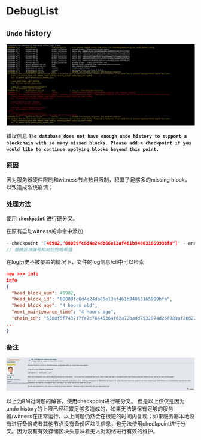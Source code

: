 # DebugList






## `Undo` history



![BugInfo1](https://github.com/DangDang-Chain/DebugList/blob/master/ddddd.jpg)


错误信息 __`The database does not have enough undo history to support a blockchain with so many missed blocks. Please add a checkpoint if you would like to continue applying blocks beyond this point.
`__

### 原因

因为服务器硬件限制和witness节点数目限制，积累了足够多的missing block，以致造成系统崩溃；

### 处理方法

使用 __`checkpoint`__ 进行硬分叉。

在原有启动witness的命令中添加

```c
--checkpoint '[40902,"00009fc6d4e24db66e13af461b94063165999bfa"]' --enable-stale-production 
// 替换区块编号和对应的哈希值
```

在log历史不被覆盖的情况下，文件的log信息/cli中可以检索

```json
new >>> info
info
{
  "head_block_num": 40902,
  "head_block_id": "00009fc6d4e24db66e13af461b94063165999bfa",
  "head_block_age": "4 hours old",
  "next_maintenance_time": "4 hours ago",
  "chain_id": "5508f5f743717fe2c78445364f62a72badd7532974d26f089af2062228b532eb",
...
}
```

### 备注


![BMcomment](https://github.com/DangDang-Chain/DebugList/blob/master/Screen%20Shot%202018-11-16%20at%208.37.05%20PM.png)

以上为BM对问题的解答，使用checkpoint进行硬分叉。 但是以上仅仅是因为undo history的上限已经积累足够多造成的，如果无法确保有足够的服务器/witness在正常运行，以上问题仍然会在很短的时间内复现；如果服务器本地没有进行备份或者其他节点没有备份区块头信息，也无法使用checkpoint进行分叉。因为没有有效存储区块头意味着无人对网络进行有效的维护。




